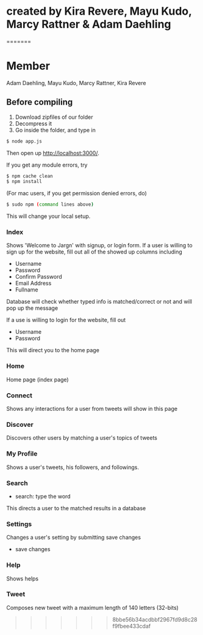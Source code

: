 # created by Kira Revere, Mayu Kudo, Marcy Rattner & Adam Daehling
=======
# Member
Adam Daehling, Mayu Kudo, Marcy Rattner, Kira Revere

## Before compiling
1) Download zipfiles of our folder
2) Decompress it
3) Go inside the folder, and type in
```sh
$ node app.js
```
Then open up [http://localhost:3000/](localhost:3000).

If you get any module errors, try
```sh
$ npm cache clean
$ npm install
```
(For mac users, if you get permission denied errors, do)
```sh
$ sudo npm (command lines above)
```
This will change your local setup.

### Index
Shows 'Welcome to Jargn' with signup, or login form.
If a user is willing to sign up for the website, fill out all of the showed up columns including

* Username
* Password
* Confirm Password
* Email Address
* Fullname

Database will check whether typed info is matched/correct or not and will pop up the message

If a use is willing to login for the website, fill out

* Username
* Password

This will direct you to the home page

### Home
Home page (index page)

### Connect
Shows any interactions for a user from tweets will show in this page

### Discover
Discovers other users by matching a user's topics of tweets

### My Profile
Shows a user's tweets, his followers, and followings.

### Search
* search: type the word

This directs a user to the matched results in a database

### Settings
Changes a user's setting by submitting save changes

* save changes

### Help
Shows helps

### Tweet
Composes new tweet with a maximum length of 140 letters (32-bits)

>>>>>>> 8bbe56b34acdbbf2967fd9d8c28f9fbee433cdaf
